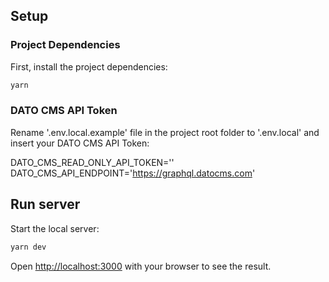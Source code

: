 ## Setup

### Project Dependencies

First, install the project dependencies:

```bash
yarn
```

### DATO CMS API Token

Rename '.env.local.example' file in the project root folder to '.env.local' and insert your DATO CMS API Token:

DATO_CMS_READ_ONLY_API_TOKEN='<YOUR DATO CMS API TOKEN>'
DATO_CMS_API_ENDPOINT='https://graphql.datocms.com'

## Run server

Start the local server:

```bash
yarn dev
```

Open [http://localhost:3000](http://localhost:3000) with your browser to see the result.
